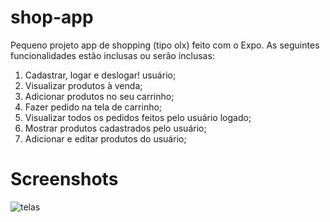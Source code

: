 # shop-app

Pequeno projeto app de shopping (tipo olx) feito com o Expo.
As seguintes funcionalidades estão inclusas ou serão inclusas:
1. Cadastrar, logar e deslogar!
 usuário;
2. Visualizar produtos à venda;
3. Adicionar produtos no seu carrinho;
4. Fazer pedido na tela de carrinho;
5. Visualizar todos os pedidos feitos pelo usuário logado;
6. Mostrar produtos cadastrados pelo usuário;
7. Adicionar e editar produtos do usuário;

# Screenshots

![telas](https://user-images.githubusercontent.com/48810804/132929486-682b77e9-f889-486b-aa9a-a34f20f571ce.png)
